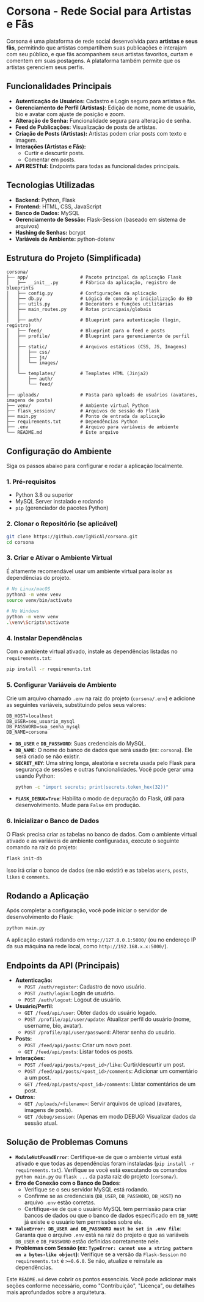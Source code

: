 # Corsona - Rede Social para Artistas e Fãs

Corsona é uma plataforma de rede social desenvolvida para **artistas e seus fãs**, permitindo que artistas compartilhem suas publicações e interajam com seu público, e que fãs acompanhem seus artistas favoritos, curtam e comentem em suas postagens. A plataforma também permite que os artistas gerenciem seus perfis.

## Funcionalidades Principais

- **Autenticação de Usuários:** Cadastro e Login seguro para artistas e fãs.
- **Gerenciamento de Perfil (Artistas):** Edição de nome, nome de usuário, bio e avatar com ajuste de posição e zoom.
- **Alteração de Senha:** Funcionalidade segura para alteração de senha.
- **Feed de Publicações:** Visualização de posts de artistas.
- **Criação de Posts (Artistas):** Artistas podem criar posts com texto e imagem.
- **Interações (Artistas e Fãs):**
  - Curtir e descurtir posts.
  - Comentar em posts.
- **API RESTful:** Endpoints para todas as funcionalidades principais.

## Tecnologias Utilizadas

- **Backend:** Python, Flask
- **Frontend:** HTML, CSS, JavaScript
- **Banco de Dados:** MySQL
- **Gerenciamento de Sessão:** Flask-Session (baseado em sistema de arquivos)
- **Hashing de Senhas:** bcrypt
- **Variáveis de Ambiente:** python-dotenv

## Estrutura do Projeto (Simplificada)

```
corsona/
├── app/                   # Pacote principal da aplicação Flask
│   ├── __init__.py        # Fábrica da aplicação, registro de blueprints
│   ├── config.py          # Configurações da aplicação
│   ├── db.py              # Lógica de conexão e inicialização do BD
│   ├── utils.py           # Decorators e funções utilitárias
│   ├── main_routes.py     # Rotas principais/globais
│   │
│   ├── auth/              # Blueprint para autenticação (login, registro)
│   ├── feed/              # Blueprint para o feed e posts
│   ├── profile/           # Blueprint para gerenciamento de perfil
│   │
│   ├── static/            # Arquivos estáticos (CSS, JS, Imagens)
│   │   ├── css/
│   │   ├── js/
│   │   └── images/
│   │
│   └── templates/         # Templates HTML (Jinja2)
│       ├── auth/
│       └── feed/
│
├── uploads/               # Pasta para uploads de usuários (avatares, imagens de posts)
├── venv/                  # Ambiente virtual Python
├── flask_session/         # Arquivos de sessão do Flask
├── main.py                # Ponto de entrada da aplicação
├── requirements.txt       # Dependências Python
├── .env                   # Arquivo para variáveis de ambiente
└── README.md              # Este arquivo
```

## Configuração do Ambiente

Siga os passos abaixo para configurar e rodar a aplicação localmente.

### 1. Pré-requisitos

- Python 3.8 ou superior
- MySQL Server instalado e rodando
- `pip` (gerenciador de pacotes Python)

### 2. Clonar o Repositório (se aplicável)

```bash
git clone https://github.com/IgNicAl/corsona.git
cd corsona
```

### 3. Criar e Ativar o Ambiente Virtual

É altamente recomendável usar um ambiente virtual para isolar as dependências do projeto.

```bash
# No Linux/macOS
python3 -m venv venv
source venv/bin/activate

# No Windows
python -m venv venv
.\venv\Scripts\activate
```

### 4. Instalar Dependências

Com o ambiente virtual ativado, instale as dependências listadas no `requirements.txt`:

```bash
pip install -r requirements.txt
```

### 5. Configurar Variáveis de Ambiente

Crie um arquivo chamado `.env` na raiz do projeto (`corsona/.env`) e adicione as seguintes variáveis, substituindo pelos seus valores:

```env
DB_HOST=localhost
DB_USER=seu_usuario_mysql
DB_PASSWORD=sua_senha_mysql
DB_NAME=corsona
```

- **`DB_USER`** e **`DB_PASSWORD`**: Suas credenciais do MySQL.
- **`DB_NAME`**: O nome do banco de dados que será usado (ex: `corsona`). Ele será criado se não existir.
- **`SECRET_KEY`**: Uma string longa, aleatória e secreta usada pelo Flask para segurança de sessões e outras funcionalidades. Você pode gerar uma usando Python:
  ```bash
  python -c "import secrets; print(secrets.token_hex(32))"
  ```
- **`FLASK_DEBUG=True`**: Habilita o modo de depuração do Flask, útil para desenvolvimento. Mude para `False` em produção.

### 6. Inicializar o Banco de Dados

O Flask precisa criar as tabelas no banco de dados. Com o ambiente virtual ativado e as variáveis de ambiente configuradas, execute o seguinte comando na raiz do projeto:

```bash
flask init-db
```

Isso irá criar o banco de dados (se não existir) e as tabelas `users`, `posts`, `likes` e `comments`.

## Rodando a Aplicação

Após completar a configuração, você pode iniciar o servidor de desenvolvimento do Flask:

```bash
python main.py
```

A aplicação estará rodando em `http://127.0.0.1:5000/` (ou no endereço IP da sua máquina na rede local, como `http://192.168.x.x:5000/`).

## Endpoints da API (Principais)

- **Autenticação:**
  - `POST /auth/register`: Cadastro de novo usuário.
  - `POST /auth/login`: Login de usuário.
  - `POST /auth/logout`: Logout de usuário.
- **Usuário/Perfil:**
  - `GET /feed/api/user`: Obter dados do usuário logado.
  - `POST /profile/api/user/update`: Atualizar perfil do usuário (nome, username, bio, avatar).
  - `POST /profile/api/user/password`: Alterar senha do usuário.
- **Posts:**
  - `POST /feed/api/posts`: Criar um novo post.
  - `GET /feed/api/posts`: Listar todos os posts.
- **Interações:**
  - `POST /feed/api/posts/<post_id>/like`: Curtir/descurtir um post.
  - `POST /feed/api/posts/<post_id>/comments`: Adicionar um comentário a um post.
  - `GET /feed/api/posts/<post_id>/comments`: Listar comentários de um post.
- **Outros:**
  - `GET /uploads/<filename>`: Servir arquivos de upload (avatares, imagens de posts).
  - `GET /debug/session`: (Apenas em modo DEBUG) Visualizar dados da sessão atual.

## Solução de Problemas Comuns

- **`ModuleNotFoundError`**: Certifique-se de que o ambiente virtual está ativado e que todas as dependências foram instaladas (`pip install -r requirements.txt`). Verifique se você está executando os comandos `python main.py` ou `flask ...` da pasta raiz do projeto (`corsona/`).
- **Erro de Conexão com o Banco de Dados**:
  - Verifique se o seu servidor MySQL está rodando.
  - Confirme se as credenciais (`DB_USER`, `DB_PASSWORD`, `DB_HOST`) no arquivo `.env` estão corretas.
  - Certifique-se de que o usuário MySQL tem permissão para criar bancos de dados ou que o banco de dados especificado em `DB_NAME` já existe e o usuário tem permissões sobre ele.
- **`ValueError: DB_USER and DB_PASSWORD must be set in .env file`**: Garanta que o arquivo `.env` está na raiz do projeto e que as variáveis `DB_USER` e `DB_PASSWORD` estão definidas corretamente nele.
- **Problemas com Sessão (ex: `TypeError: cannot use a string pattern on a bytes-like object`)**: Verifique se a versão da `Flask-Session` no `requirements.txt` é `>=0.6.0`. Se não, atualize e reinstale as dependências.

Este `README.md` deve cobrir os pontos essenciais. Você pode adicionar mais seções conforme necessário, como "Contribuição", "Licença", ou detalhes mais aprofundados sobre a arquitetura.
